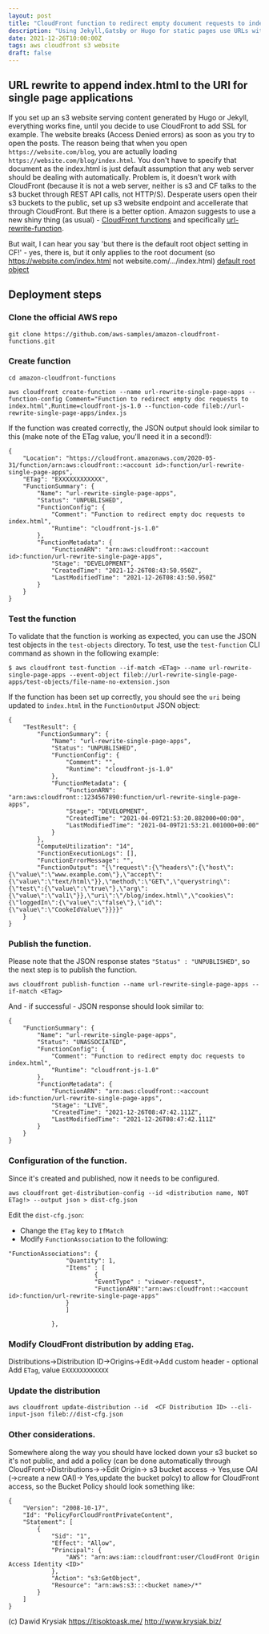 ```yaml
---
layout: post
title: "CloudFront function to redirect empty document requests to index.html"
description: "Using Jekyll,Gatsby or Hugo for static pages use URLs without index.html which works fine with s3 website (or any mainstream web server), but breaks on CloudFront. To fix this, you have to deploy a function that will redirect any empty request to index.html"
date: 2021-12-26T10:00:00Z
tags: aws cloudfront s3 website
draft: false
---
```


## URL rewrite to append index.html to the URI for single page applications

If you set up an s3 website serving content generated by Hugo or Jekyll, everything works fine, until you decide to use CloudFront to add SSL for example.
The website breaks (Access Denied errors) as soon as you try to open the posts. The reason being that when you open `https://website.com/blog`, you are actually loading `https://website.com/blog/index.html`. You don't have to specify that document as the index.html is just default assumption that any web server should be dealing with automatically. Problem is, it doesn't work with CloudFront (because it is not a web server, neither is s3 and CF talks to the s3 bucket through REST API calls, not HTTP/S). Desperate users open their s3 buckets to the public, set up s3 website endpoint and accellerate that through CloudFront. But there is a better option.
Amazon suggests to use a new shiny thing (as usual) - [CloudFront functions](https://github.com/aws-samples/amazon-cloudfront-functions) and specifically [url-rewrite-function](https://github.com/aws-samples/amazon-cloudfront-functions/tree/main/url-rewrite-single-page-apps). 

But wait, I can hear you say 'but there is the default root object setting in CF!' - yes, there is, but it only applies to the root document (so https://website.com/index.html not website.com/.../index.html) [default root object](https://docs.aws.amazon.com/AmazonCloudFront/latest/DeveloperGuide/DefaultRootObject.html)

## Deployment steps
### Clone the official AWS repo
```
git clone https://github.com/aws-samples/amazon-cloudfront-functions.git
```

### Create function
```
cd amazon-cloudfront-functions

aws cloudfront create-function --name url-rewrite-single-page-apps --function-config Comment="Function to redirect empty doc requests to index.html",Runtime=cloudfront-js-1.0 --function-code fileb://url-rewrite-single-page-apps/index.js
```

If the function was created correctly, the JSON output should look similar to this (make note of the ETag value, you'll need it in a second!):

```
{
    "Location": "https://cloudfront.amazonaws.com/2020-05-31/function/arn:aws:cloudfront::<account id>:function/url-rewrite-single-page-apps",
    "ETag": "EXXXXXXXXXXXX",
    "FunctionSummary": {
        "Name": "url-rewrite-single-page-apps",
        "Status": "UNPUBLISHED",
        "FunctionConfig": {
            "Comment": "Function to redirect empty doc requests to index.html",
            "Runtime": "cloudfront-js-1.0"
        },
        "FunctionMetadata": {
            "FunctionARN": "arn:aws:cloudfront::<account id>:function/url-rewrite-single-page-apps",
            "Stage": "DEVELOPMENT",
            "CreatedTime": "2021-12-26T08:43:50.950Z",
            "LastModifiedTime": "2021-12-26T08:43:50.950Z"
        }                     
    }                    
}

```
### Test the function

To validate that the function is working as expected, you can use the JSON test objects in the `test-objects` directory. To test, use the `test-function` CLI command as shown in the following example:

```
$ aws cloudfront test-function --if-match <ETag> --name url-rewrite-single-page-apps --event-object fileb://url-rewrite-single-page-apps/test-objects/file-name-no-extension.json
```

If the function has been set up correctly, you should see the `uri` being updated to `index.html` in the `FunctionOutput` JSON object:
```
{
    "TestResult": {
        "FunctionSummary": {
            "Name": "url-rewrite-single-page-apps",
            "Status": "UNPUBLISHED",
            "FunctionConfig": {
                "Comment": "",
                "Runtime": "cloudfront-js-1.0"
            },
            "FunctionMetadata": {
                "FunctionARN": "arn:aws:cloudfront::1234567890:function/url-rewrite-single-page-apps",
                "Stage": "DEVELOPMENT",
                "CreatedTime": "2021-04-09T21:53:20.882000+00:00",
                "LastModifiedTime": "2021-04-09T21:53:21.001000+00:00"
            }
        },
        "ComputeUtilization": "14",
        "FunctionExecutionLogs": [],
        "FunctionErrorMessage": "",
        "FunctionOutput": "{\"request\":{\"headers\":{\"host\":{\"value\":\"www.example.com\"},\"accept\":{\"value\":\"text/html\"}},\"method\":\"GET\",\"querystring\":{\"test\":{\"value\":\"true\"},\"arg\":{\"value\":\"val1\"}},\"uri\":\"/blog/index.html\",\"cookies\":{\"loggedIn\":{\"value\":\"false\"},\"id\":{\"value\":\"CookeIdValue\"}}}}"
    }
}
```

### Publish the function.
Please note that the JSON response states `"Status" : "UNPUBLISHED"`, so the next step is to publish the function.
```
aws cloudfront publish-function --name url-rewrite-single-page-apps --if-match <ETag>
```
And - if successful - JSON response should look similar to:

```
{
    "FunctionSummary": {
        "Name": "url-rewrite-single-page-apps",
        "Status": "UNASSOCIATED",
        "FunctionConfig": {
            "Comment": "Function to redirect empty doc requests to index.html",
            "Runtime": "cloudfront-js-1.0"
        },
        "FunctionMetadata": {
            "FunctionARN": "arn:aws:cloudfront::<account id>:function/url-rewrite-single-page-apps",
            "Stage": "LIVE",
            "CreatedTime": "2021-12-26T08:47:42.111Z",
            "LastModifiedTime": "2021-12-26T08:47:42.111Z"
        }
    }
}

```
### Configuration of the function.
Since it's created and published, now it needs to be configured.

```
aws cloudfront get-distribution-config --id <distribution name, NOT ETag!> --output json > dist-cfg.json
```
Edit the `dist-cfg.json`:

* Change the `ETag` key to `IfMatch`
* Modify `FunctionAssociation` to the following:

```
"FunctionAssociations": {
                "Quantity": 1,
                "Items" : [     
                        {
                        "EventType" : "viewer-request",
                        "FunctionARN":"arn:aws:cloudfront::<account id>:function/url-rewrite-single-page-apps"
                }
                ]

            },

```
### Modify CloudFront distribution by adding `ETag`.
Distributions->Distribution ID->Origins->Edit->Add custom header - optional
Add `ETag`, value `EXXXXXXXXXXXX`

### Update the distribution

```
aws cloudfront update-distribution --id  <CF Distribution ID> --cli-input-json fileb://dist-cfg.json
```

### Other considerations.
Somewhere along the way you should have locked down your s3 bucket so it's not public, and add a policy (can be done automatically through CloudFront->Distributions-><id>->Edit Origin-> s3 bucket access -> Yes,use OAI (->create a new OAI)-> Yes,update the bucket polcy) to allow for CloudFront access, so the Bucket Policy should look something like:

```
{
    "Version": "2008-10-17",
    "Id": "PolicyForCloudFrontPrivateContent",
    "Statement": [
        {
            "Sid": "1",
            "Effect": "Allow",
            "Principal": {
                "AWS": "arn:aws:iam::cloudfront:user/CloudFront Origin Access Identity <ID>"
            },
            "Action": "s3:GetObject",
            "Resource": "arn:aws:s3:::<bucket name>/*"
        }
    ]
}
```
(c) Dawid Krysiak https://itisoktoask.me/ http://www.krysiak.biz/
